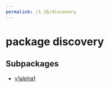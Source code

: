 ```yaml
---
permalink: /1.16/discovery
---
```


# package discovery



## Subpackages

* [v1alpha1](discovery-v1alpha1.md)